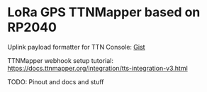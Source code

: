 # LoRa GPS TTNMapper based on RP2040

Uplink payload formatter for TTN Console: [Gist](https://gist.github.com/LeoDJ/a0b9a0bd32054f4c696a73353b66599a)

TTNMapper webhook setup tutorial: https://docs.ttnmapper.org/integration/tts-integration-v3.html

TODO: Pinout and docs and stuff

